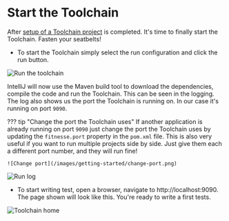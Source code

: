 # Start the Toolchain
After [setup of a Toolchain project](Set-up-a-toolchain-project.md) is completed. It's time to finally start the Toolchain.
Fasten your seatbelts!

* To start the Toolchain simply select the run configuration and click the run button.

![Run the toolchain](/images/getting-started/run-toolchain.png)

IntelliJ will now use the Maven build tool to download the dependencies, compile the code and run the Toolchain. This
can be seen in the logging. The log also shows us the port the Toolchain is running on. In our case it's running on port ```9090```.

??? tip "Change the port the Toolchain uses"
    If another application is already running on port ```9090``` just change the port the Toolchain uses
    by updating the ```fitnesse.port``` property in the ```pom.xml``` file. This is also very useful if you want to run 
    multiple projects side by side. Just give them each a different port number, and they will run fine! 
    
    ![Change port](/images/getting-started/change-port.png)

![Run log](/images/getting-started/run-log.png)

* To start writing test, open a browser, navigate to http://localhost:9090. The page shown will look like this. You're
ready to write a first tests. 

![Toolchain home](/images/getting-started/fitnesse-home.png)
